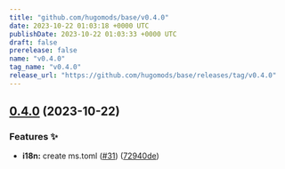 ```yaml
---
title: "github.com/hugomods/base/v0.4.0"
date: 2023-10-22 01:03:18 +0000 UTC
publishDate: 2023-10-22 01:03:33 +0000 UTC
draft: false
prerelease: false
name: "v0.4.0"
tag_name: "v0.4.0"
release_url: "https://github.com/hugomods/base/releases/tag/v0.4.0"
---
```


## [0.4.0](https://github.com/hugomods/base/compare/v0.3.0...v0.4.0) (2023-10-22)


### Features ✨

* **i18n:** create ms.toml ([#31](https://github.com/hugomods/base/issues/31)) ([72940de](https://github.com/hugomods/base/commit/72940dea00148aa88f873669b13614ea6059f242))
